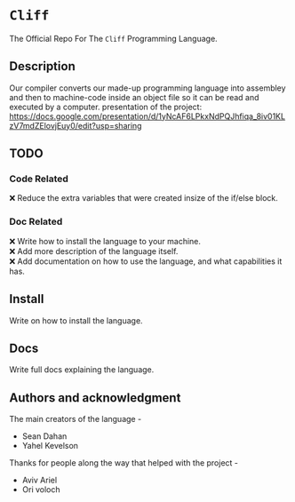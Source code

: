 # `Cliff`

The Official Repo For The `Cliff` Programming Language.

## Description
Our compiler converts our made-up programming language into assembley and then to machine-code inside an object file so it can be read and executed by a computer. 
presentation of the project:
https://docs.google.com/presentation/d/1yNcAF6LPkxNdPQJhfiqa_8iv01KLzV7mdZElovjEuy0/edit?usp=sharing

## TODO
### Code Related
 ❌ Reduce the extra variables that were created insize of the if/else block.<br>

### Doc Related
 ❌ Write how to install the language to your machine.<br>
 ❌ Add more description of the language itself.<br>
 ❌ Add documentation on how to use the language, and what capabilities it has.<br>


## Install
Write on how to install the language.


## Docs
Write full docs explaining the language.



## Authors and acknowledgment
The main creators of the language -<br>
- Sean Dahan
- Yahel Kevelson

Thanks for people along the way that helped with the project -<br>
- Aviv Ariel
- Ori voloch 


